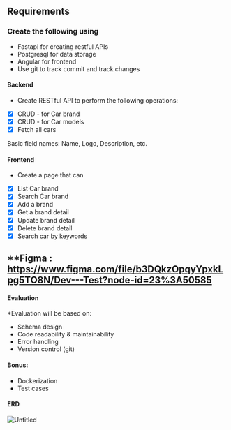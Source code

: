 ## Requirements
### Create the following using
- Fastapi for creating restful APIs
- Postgresql  for data storage
- Angular for frontend
- Use git to track commit and track changes



#### Backend
* Create RESTful API to perform the following operations:
- [x] CRUD - for Car brand
- [x] CRUD - for Car models
- [x] Fetch all cars

Basic field names: Name, Logo, Description, etc.
#### Frontend
* Create a page that can 
- [x] List Car brand
- [x] Search Car brand
- [x] Add a brand
- [x] Get a brand detail
- [x] Update brand detail
- [X] Delete brand detail
- [X] Search car by keywords

**Figma :  
https://www.figma.com/file/b3DQkzOpqyYpxkLpg5TO8N/Dev---Test?node-id=23%3A50585
---
#### Evaluation
*Evaluation will be based on:
- Schema design
- Code readability & maintainability
- Error handling
- Version control (git)

#### Bonus:
- Dockerization
- Test cases

#### ERD
![Untitled](https://user-images.githubusercontent.com/85480357/178901150-cf6333cc-a3e4-4632-b611-189f2ea0f68c.png)
